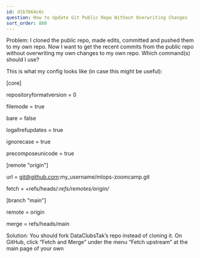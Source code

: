 ```yaml
---
id: d1b7664c6c
question: How to Update Git Public Repo Without Overwriting Changes
sort_order: 880
---
```


Problem: I cloned the public repo, made edits, committed and pushed them to my own repo. Now I want to get the recent commits from the public repo without overwriting my own changes to my own repo. Which command(s) should I use?

This is what my config looks like (in case this might be useful):

[core]

repositoryformatversion = 0

filemode = true

bare = false

logallrefupdates = true

ignorecase = true

precomposeunicode = true

[remote "origin"]

url = git@github.com:my_username/mlops-zoomcamp.git

fetch = +refs/heads/*:refs/remotes/origin/*

[branch "main"]

remote = origin

merge = refs/heads/main

Solution: You should fork DataClubsTak’s repo instead of cloning it. On GitHub, click “Fetch and Merge” under the menu “Fetch upstream” at the main page of your own

